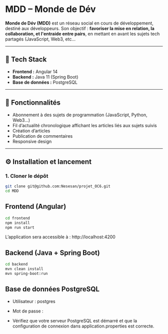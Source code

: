 # MDD – Monde de Dév

**Monde de Dév (MDD)** est un réseau social en cours de développement, destiné aux développeurs. Son objectif : **favoriser la mise en relation, la collaboration, et l'entraide entre pairs**, en mettant en avant les sujets tech partagés (JavaScript, Web3, etc...

---

## 🧱 Tech Stack

- **Frontend :** Angular 14
- **Backend :** Java 11 (Spring Boot)
- **Base de données :** PostgreSQL

---

## 🚀 Fonctionnalités 

- Abonnement à des sujets de programmation (JavaScript, Python, Web3…)
- Fil d’actualité chronologique affichant les articles liés aux sujets suivis
- Création d’articles
- Publication de commentaires
- Responsive design

---

## ⚙️ Installation et lancement

### 1. Cloner le dépôt

```bash
git clone git@github.com:Nesesan/projet_OC6.git
cd MDD
```

## Frontend (Angular)

```bash
cd frontend
npm install
npm run start
```
L’application sera accessible à : http://localhost:4200

## Backend (Java + Spring Boot)

```bash
cd backend
mvn clean install
mvn spring-boot:run
```

## Base de données PostgreSQL

- Utilisateur : postgres

- Mot de passe :

- Vérifiez que votre serveur PostgreSQL est démarré et que la configuration de connexion dans application.properties est correcte.
